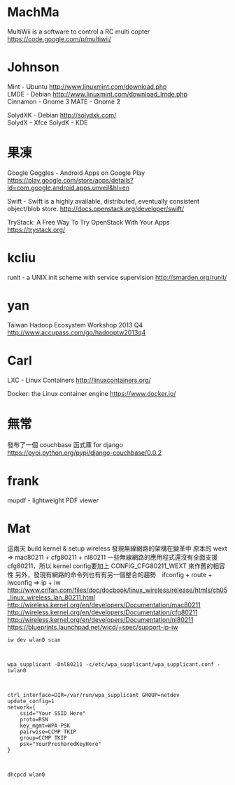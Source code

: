 # MachMa 

MultiWii is a software to control a RC multi copter
<https://code.google.com/p/multiwii/>  

# Johnson

Mint - Ubuntu <http://www.linuxmint.com/download.php>  
LMDE - Debian <http://www.linuxmint.com/download_lmde.php>  
Cinnamon - Gnome 3
MATE - Gnome 2

SolydXK - Debian <http://solydxk.com/>  
SolydX - Xfce
SolydK - KDE   

# 果凍

Google Goggles - Android Apps on Google Play
<https://play.google.com/store/apps/details?id=com.google.android.apps.unveil&hl=en>  

Swift - Swift is a highly available, distributed, eventually consistent object/blob store.
<http://docs.openstack.org/developer/swift/>  

TryStack: A Free Way To Try OpenStack With Your Apps
<https://trystack.org/>  

# kcliu

runit - a UNIX init scheme with service supervision
<http://smarden.org/runit/>  

# yan

Taiwan Hadoop Ecosystem Workshop 2013 Q4
<http://www.accupass.com/go/hadooptw2013q4>  

# Carl

LXC - Linux Containers
<http://linuxcontainers.org/>  

Docker: the Linux container engine
<https://www.docker.io/>  

# 無常

發布了一個 couchbase 函式庫 for django
<https://pypi.python.org/pypi/django-couchbase/0.0.2>  

# frank 

mupdf - lightweight PDF viewer

# Mat

這兩天 build kernel & setup wireless 發現無線網路的架構在變革中
原本的 wext => mac80211 + cfg80211 + nl80211
一些無線網路的應用程式還沒有全面支援 cfg80211，所以 kernel config要加上 CONFIG_CFG80211_WEXT 來作舊的相容性
另外，發現有網路的命令列也有有另一個整合的趨勢　ifconfig + route + iwconfig => ip + iw  
<http://www.crifan.com/files/doc/docbook/linux_wireless/release/htmls/ch05_linux_wireless_lan_80211.html>  
<http://wireless.kernel.org/en/developers/Documentation/mac80211>  
<http://wireless.kernel.org/en/developers/Documentation/cfg80211>  
<http://wireless.kernel.org/en/developers/Documentation/nl80211>  
<https://blueprints.launchpad.net/wicd/+spec/support-ip-iw>  


    iw dev wlan0 scan



    wpa_supplicant -Dnl80211 -c/etc/wpa_supplicant/wpa_supplicant.conf -iwlan0



    ctrl_interface=DIR=/var/run/wpa_supplicant GROUP=netdev
    update_config=1
    network={
        ssid="Your SSID Here"
        proto=RSN
        key_mgmt=WPA-PSK
        pairwise=CCMP TKIP
        group=CCMP TKIP
        psk="YourPresharedKeyHere"
    }



    dhcpcd wlan0
